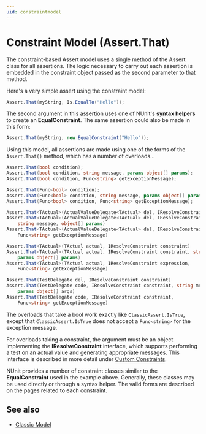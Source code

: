 ```yaml
---
uid: constraintmodel
---
```


# Constraint Model (Assert.That)

The constraint-based Assert model uses a single method of the Assert class
for all assertions. The logic necessary to carry out each assertion is
embedded in the constraint object passed as the second parameter to that
method.

Here's a very simple assert using the constraint model:

```csharp
Assert.That(myString, Is.EqualTo("Hello"));
```

The second argument in this assertion uses one of NUnit's **syntax helpers**
to create an **EqualConstraint**. The same assertion could also be made in this form:

```csharp
Assert.That(myString, new EqualConstraint("Hello"));
```

Using this model, all assertions are made using one of the forms of the
`Assert.That()` method, which has a number of overloads...

```csharp
Assert.That(bool condition);
Assert.That(bool condition, string message, params object[] params);
Assert.That(bool condition, Func<string> getExceptionMessage);

Assert.That(Func<bool> condition);
Assert.That(Func<bool> condition, string message, params object[] params);
Assert.That(Func<bool> condition, Func<string> getExceptionMessage);

Assert.That<TActual>(ActualValueDelegate<TActual> del, IResolveConstraint constraint)
Assert.That<TActual>(ActualValueDelegate<TActual> del, IResolveConstraint constraint,
    string message, object[] params)
Assert.That<TActual>(ActualValueDelegate<TActual> del, IResolveConstraint expr,
    Func<string> getExceptionMessage)

Assert.That<TActual>(TActual actual, IResolveConstraint constraint)
Assert.That<TActual>(TActual actual, IResolveConstraint constraint, string message,
    params object[] params)
Assert.That<TActual>(TActual actual, IResolveConstraint expression,
    Func<string> getExceptionMessage)

Assert.That(TestDelegate del, IResolveConstraint constraint)
Assert.That(TestDelegate code, IResolveConstraint constraint, string message,
    params object[] args)
Assert.That(TestDelegate code, IResolveConstraint constraint,
    Func<string> getExceptionMessage)
```

The overloads that take a bool work exactly like `ClassicAssert.IsTrue`, except that `ClassicAssert.IsTrue` does not accept a `Func<string>` for the exception message.

For overloads taking a constraint, the argument must be an object implementing
the **IResolveConstraint** interface, which supports performing a test
on an actual value and generating appropriate messages. This interface
is described in more detail under [Custom Constraints](xref:customconstraints).

NUnit provides a number of constraint classes similar to the **EqualConstraint**
used in the example above. Generally, these classes may be used directly or
through a syntax helper. The valid forms are described on the pages related to
each constraint.

## See also

* [Classic Model](xref:classicmodel)
